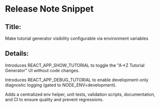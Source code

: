 # Release Note Snippet

## Title:
Make tutorial generator visibility configurable via environment variables

## Details:
Introduces REACT_APP_SHOW_TUTORIAL to toggle the "A→Z Tutorial Generator" UI without code changes.

Introduces REACT_APP_DEBUG_TUTORIAL to enable development-only diagnostic logging (gated to NODE_ENV=development).

Adds a centralized env helper, unit tests, validation scripts, documentation, and CI to ensure quality and prevent regressions.